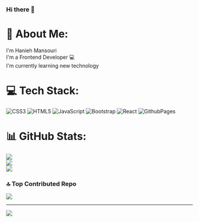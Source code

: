 ### Hi there 👋

# 💫 About Me:
I'm Hanieh Mansouri<br>I'm a Frontend Developer 💻<br>I'm currently learning new technology<br>


# 💻 Tech Stack:
![CSS3](https://img.shields.io/badge/css3-%231572B6.svg?style=for-the-badge&logo=css3&logoColor=white) ![HTML5](https://img.shields.io/badge/html5-%23E34F26.svg?style=for-the-badge&logo=html5&logoColor=white) ![JavaScript](https://img.shields.io/badge/javascript-%23323330.svg?style=for-the-badge&logo=javascript&logoColor=%23F7DF1E) ![Bootstrap](https://img.shields.io/badge/bootstrap-%238511FA.svg?style=for-the-badge&logo=bootstrap&logoColor=white) ![React](https://img.shields.io/badge/react-%2320232a.svg?style=for-the-badge&logo=react&logoColor=%2361DAFB) ![GithubPages](https://img.shields.io/badge/github%20pages-121013?style=for-the-badge&logo=github&logoColor=white)
# 📊 GitHub Stats:
![](https://github-readme-stats.vercel.app/api?username=Hanieh-mn&theme=dark&hide_border=false&include_all_commits=true&count_private=false)<br/>
![](https://github-readme-streak-stats.herokuapp.com/?user=Hanieh-mn&theme=dark&hide_border=false)<br/>
![](https://github-readme-stats.vercel.app/api/top-langs/?username=Hanieh-mn&theme=dark&hide_border=false&include_all_commits=true&count_private=false&layout=compact)

### 🔝 Top Contributed Repo
![](https://github-contributor-stats.vercel.app/api?username=Hanieh-mn&limit=5&theme=dark&combine_all_yearly_contributions=true)

---
[![](https://visitcount.itsvg.in/api?id=Hanieh-mn&icon=0&color=0)](https://visitcount.itsvg.in)

<!-- Proudly created with GPRM ( https://gprm.itsvg.in ) -->

